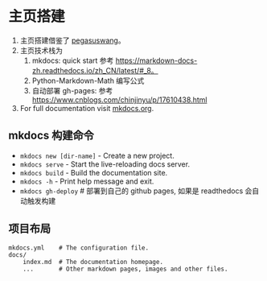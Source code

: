 # 主页搭建
1. 主页搭建借鉴了 [pegasuswang](https://pegasuswang.github.io/booknotes/)。
2. 主页技术栈为
    1. mkdocs: quick start 参考 https://markdown-docs-zh.readthedocs.io/zh_CN/latest/#_8。
    2. Python-Markdown-Math 编写公式
    3. 自动部署 gh-pages: 参考 https://www.cnblogs.com/chinjinyu/p/17610438.html
3. For full documentation visit [mkdocs.org](https://www.mkdocs.org).

## mkdocs 构建命令

* `mkdocs new [dir-name]` - Create a new project.
* `mkdocs serve` - Start the live-reloading docs server.
* `mkdocs build` - Build the documentation site.
* `mkdocs -h` - Print help message and exit.
* `mkdocs gh-deploy` # 部署到自己的 github pages, 如果是 readthedocs 会自动触发构建

## 项目布局

    mkdocs.yml    # The configuration file.
    docs/
        index.md  # The documentation homepage.
        ...       # Other markdown pages, images and other files.
